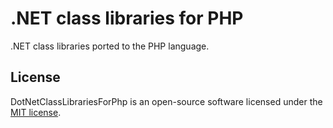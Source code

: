 # .NET class libraries for PHP
.NET class libraries ported to the PHP language.

## License

DotNetClassLibrariesForPhp is an open-source software licensed under the [MIT license](http://opensource.org/licenses/MIT).
